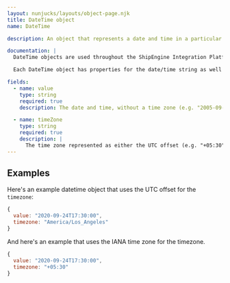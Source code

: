 ```yaml
---
layout: nunjucks/layouts/object-page.njk
title: DateTime object
name: DateTime

description: An object that represents a date and time in a particular time zone. 

documentation: |
  DateTime objects are used throughout the ShipEngine Integration Platform. Your app will almost certainly need to access or return DateTime objects. Examples include the delivery date and time and the date and time of a particular shipment tracking event.

  Each DateTime object has properties for the date/time string as well as a timezone string that holds either the UTC offset (e.g. "+05:30") or [IANA time zone] (https://en.wikipedia.org/wiki/List_of_tz_database_time_zones) (e.g. "America/Los_Angeles", "Asia/Tokyo").

fields:
  - name: value
    type: string
    required: true
    description: The date and time, without a time zone (e.g. "2005-09-23T17:30:00")

  - name: timeZone
    type: string
    required: true
    description: |
      The time zone represented as either the UTC offset (e.g. "+05:30") or [IANA time zone](https\:\/\/en.wikipedia.org\/wiki\/List_of_tz_database_time_zones) (e.g. "America/Los_Angeles", "Asia/Tokyo")
---
```



Examples
-------------------------------------------------
Here's an example datetime object that uses the UTC offset for the `timezone`:

```javascript
{
  value: "2020-09-24T17:30:00",
  timezone: "America/Los_Angeles"
}
```

And here's an example that uses the IANA time zone for the timezone.

```javascript
{
  value: "2020-09-24T17:30:00",
  timezone: "+05:30"
}
```
